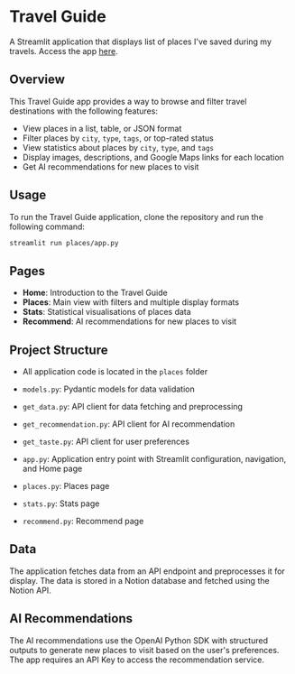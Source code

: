 # Travel Guide

A Streamlit application that displays list of places I've saved during my travels. Access the app [here](https://places-hn.streamlit.app/).

## Overview

This Travel Guide app provides a way to browse and filter travel destinations with the following features:

- View places in a list, table, or JSON format
- Filter places by `city`, `type`, `tags`, or top-rated status
- View statistics about places by `city`, `type`, and `tags`
- Display images, descriptions, and Google Maps links for each location
- Get AI recommendations for new places to visit

## Usage

To run the Travel Guide application, clone the repository and run the following command:

```sh
streamlit run places/app.py
```

## Pages

- **Home**: Introduction to the Travel Guide
- **Places**: Main view with filters and multiple display formats
- **Stats**: Statistical visualisations of places data
- **Recommend**: AI recommendations for new places to visit

## Project Structure

- All application code is located in the `places` folder

- `models.py`: Pydantic models for data validation
- `get_data.py`: API client for data fetching and preprocessing
- `get_recommendation.py`: API client for AI recommendation
- `get_taste.py`: API client for user preferences
- `app.py`: Application entry point with Streamlit configuration, navigation, and Home page
- `places.py`: Places page
- `stats.py`: Stats page
- `recommend.py`: Recommend page

## Data

The application fetches data from an API endpoint and preprocesses it for display. The data is stored in a Notion database and fetched using the Notion API.

## AI Recommendations

The AI recommendations use the OpenAI Python SDK with structured outputs to generate new places to visit based on the user's preferences. The app requires an API Key to access the recommendation service.
